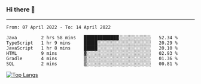 ### Hi there 👋
---
<!--START_SECTION:waka-->

```text
From: 07 April 2022 - To: 14 April 2022

Java         2 hrs 58 mins   █████████████░░░░░░░░░░░░   52.34 %
TypeScript   1 hr 9 mins     █████░░░░░░░░░░░░░░░░░░░░   20.29 %
JavaScript   1 hr 8 mins     █████░░░░░░░░░░░░░░░░░░░░   20.10 %
HTML         9 mins          ▓░░░░░░░░░░░░░░░░░░░░░░░░   02.93 %
Gradle       4 mins          ▒░░░░░░░░░░░░░░░░░░░░░░░░   01.36 %
SQL          2 mins          ▒░░░░░░░░░░░░░░░░░░░░░░░░   00.81 %
```

<!--END_SECTION:waka-->

[![Top Langs](https://github-readme-stats.vercel.app/api/top-langs/?username=HyunAh-iia&layout=compact)](https://github.com/anuraghazra/github-readme-stats)
<!--
**HyunAh-iia/HyunAh-iia** is a ✨ _special_ ✨ repository because its `README.md` (this file) appears on your GitHub profile.

Here are some ideas to get you started:

- 🔭 I’m currently working on ...
- 🌱 I’m currently learning ...
- 👯 I’m looking to collaborate on ...
- 🤔 I’m looking for help with ...
- 💬 Ask me about ...
- 📫 How to reach me: ...
- 😄 Pronouns: ...
- ⚡ Fun fact: ...
-->
